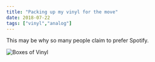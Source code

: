```yaml
---
title: "Packing up my vinyl for the move"
date: 2018-07-22
tags: ["vinyl","analog"]
---
```


This may be why so many people claim to prefer Spotify.

![Boxes of Vinyl](/img/2018/2018-07-22_Boxes-of-vinyl-records.jpg)

